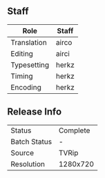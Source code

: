 ## Staff

| Role              | Staff                               |
|-------------------|-------------------------------------|
| Translation       | airco                               |
| Editing           | airci                               |
| Typesetting       | herkz                               |
| Timing            | herkz                               |
| Encoding          | herkz                               |

## Release Info

|              |           |
|--------------|-----------|
| Status       | Complete  |
| Batch Status | -         |
| Source       | TVRip     |
| Resolution   | 1280x720  |
